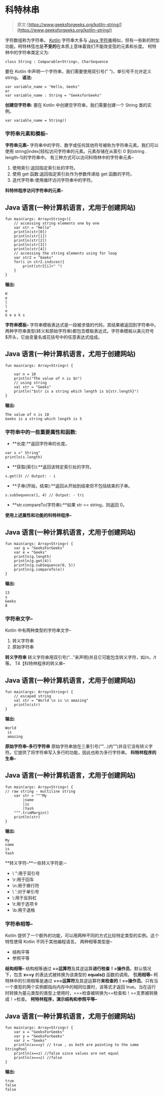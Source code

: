 # 科特林串

> 原文:[https://www.geeksforgeeks.org/kotlin-string/](https://www.geeksforgeeks.org/kotlin-string/)

字符数组称为字符串。 [Kotlin](https://www.geeksforgeeks.org/introduction-to-kotlin/) 字符串大多与 [Java 字符串](https://www.geeksforgeeks.org/strings-in-java/)相似，但有一些新的附加功能。柯特林弦也是**不变的**在本质上意味着我们不能改变弦的元素和长度。
柯特林中的字符串类定义为:

```
class String : Comparable<String>, CharSequence
```

要在 Kotlin 中声明一个字符串，我们需要使用双引号(" ")，单引号不允许定义 string。
**语法:**

```
var variable_name = "Hello, Geeks"   
or
var variable_name : String = "GeeksforGeeks"
```

**创建空字符串:**
要在 Kotlin 中创建空字符串，我们需要创建一个 String 类的实例。

```
var variable_name = String()
```

### 字符串元素和模板–

**字符串元素–**
字符串中的字符、数字或任何其他符号被称为字符串元素。我们可以使用 string[index]轻松访问字符串的元素。元素存储在从索引 0 到(string . length–1)的字符串中。
有三种方式可以访问科特林中的字符串元素–

1.  使用索引:返回指定索引处的字符。
2.  使用 get 函数:返回指定索引处作为参数传递给 get 函数的字符。
3.  迭代字符串:使用循环访问字符串中的字符。

**科特林程序访问字符串的元素–**

## Java 语言(一种计算机语言，尤用于创建网站)

```
fun main(args: Array<String>){
    // accessing string elements one by one
    var str = "Hello"
    println(str[0])
    println(str[1])
    println(str[2])
    println(str[3])
    println(str[4])
    // accessing the string elements using for loop
    var str2 = "Geeks"
    for(i in str2.indices){
        print(str2[i]+" ")
    }
}
```

**输出:**

```
H
e
l
l
o
G e e k s 
```

**字符串模板–**
字符串模板表达式是一段被求值的代码，其结果被返回到字符串中。两种字符串类型(转义和原始字符串)都包含模板表达式。字符串模板以美元符号$开头，它由变量名或花括号中的任意表达式组成。

## Java 语言(一种计算机语言，尤用于创建网站)

```
fun main(args: Array<String>) {

    var n = 10
    println("The value of n is $n")
    // using string 
    val str = "Geeks"
    println("$str is a string which length is ${str.length}")
}
```

**输出:**

```
The value of n is 10
Geeks is a string which length is 5
```

### 字符串中的一些重要属性和函数:

*   **长度:**返回字符串的长度。

```
var s =" String"
println(s.length)
```

*   **获取(索引):**返回该特定索引处的字符。

```
s.get(3) // Output: - i
```

*   **子串(开始，结束):**返回从开始到结束但不包括结束的子串。

```
s.subSequence(1, 4) // Output: - tri
```

*   **str.compareTo(字符串):**如果 str == string，则返回 0。

**使用上述属性和功能的科特林程序–**

## Java 语言(一种计算机语言，尤用于创建网站)

```
fun main(args: Array<String>) {
    var g = "GeeksForGeeks"
    var e = "Geeks"
    println(g.length)
    println(g.get(4))
    println(g.subSequence(0, 5))
    println(g.compareTo(e))
}
```

**输出:**

```
13
s
Geeks
8
```

### 字符串文字–

Kotlin 中有两种类型的字符串文字–

1.  转义字符串
2.  原始字符串

**转义字符串**
转义字符串用双引号(“…”来声明)并且它可能包含转义字符，如/n，/t 等。
T4【科特林程序的转义串–

## Java 语言(一种计算机语言，尤用于创建网站)

```
fun main(args: Array<String>) {
    // escaped string
    val str = "World \n is \n amazing"
    println(str)
}
```

**输出:**

```
World 
 is 
 amazing
```

**原始字符串–多行字符串**
原始字符串放在三重引号(“”…)内"")并且它没有转义字符。它提供了将字符串写入多行的功能，因此也称为多行字符串。
**科特林程序的生串–**

## Java 语言(一种计算机语言，尤用于创建网站)

```
fun main(args: Array<String>) {
// raw string - multiline string
    var str = """My
        |name
        |is
        |Yash
    """.trimMargin()
    println(str)
}
```

**输出:**

```
My
name
is
Yash
```

**转义字符–**一些转义字符是:–

*   \ ":用于双引号
*   \r:用于回车
*   \n:用于换行符
*   \ ':对于单引号
*   \\:用于反斜杠
*   \t:用于选项卡
*   \b:用于退格

### 字符串相等–

Kotlin 提供了一个额外的功能，可以用两种不同的方式比较特定类型的实例。这个特性使得 Kotlin 不同于其他编程语言。
两种相等类型是–

*   结构平等
*   参照平等

**结构相等–**
结构相等通过 **==运算符**及其逆运算**进行检查！=操作员**。默认情况下，包含 **x==y** 的表达式被转换为该类型的 **equals()** 函数的调用。
**引用相等–**
柯特林中的引用相等是通过 **===运算符**及其逆运算符**来检查的！==操作员**。只有当一个类型的两个实例都指向内存中的相同位置时，该等式才返回 true。当在运行时转换为基元类型的类型上使用时，===检查被转换为==检查和！==支票被转换成！=检查。
**柯特林程序，演示结构和参照平等–**

## Java 语言(一种计算机语言，尤用于创建网站)

```
fun main(args: Array<String>) {
    var x = "GeeksForGeeks"
    var y = "GeeksForGeeks"
    var z = "Geeks"
    println(x===y) // true , as both are pointing to the same StringPool
    println(x==z) //false since values are not equal
    println(x===z) //false
}
```

**输出:**

```
true
false
false
```